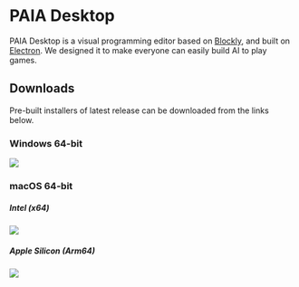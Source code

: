 # PAIA Desktop

PAIA Desktop is a visual programming editor based on [Blockly](https://github.com/google/blockly), and built on [Electron](https://github.com/electron/electron). We designed it to make everyone can easily build AI to play games.

## Downloads

Pre-built installers of latest release can be downloaded from the links below.

### Windows 64-bit

[![](https://img.shields.io/badge/EXE%20Installer-v3.0.1-blue)](https://github.com/PAIA-Playful-AI-Arena/Paia-Desktop/releases/download/v3.0.1/PAIA.Desktop-3.0.1.Setup.exe)

### macOS 64-bit

##### Intel (x64)

[![](https://img.shields.io/badge/DMG%20Installer-v3.0.1-red)](https://github.com/PAIA-Playful-AI-Arena/Paia-Desktop/releases/download/v3.0.1/PAIA.Desktop-3.0.1-x64.dmg)

##### Apple Silicon (Arm64)

[![](https://img.shields.io/badge/DMG%20Installer-v3.0.1-red)](https://github.com/PAIA-Playful-AI-Arena/Paia-Desktop/releases/download/v3.0.1/PAIA.Desktop-3.0.1-arm64.dmg)